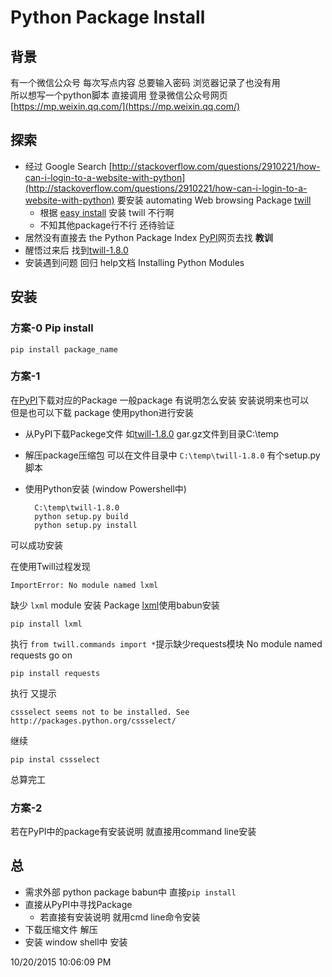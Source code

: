 # Python Package Install

## 背景 ##

有一个微信公众号 每次写点内容 总要输入密码 浏览器记录了也没有用   
所以想写一个python脚本 直接调用 登录微信公众号网页[https://mp.weixin.qq.com/](https://mp.weixin.qq.com/)

## 探索

- 经过 Google Search [http://stackoverflow.com/questions/2910221/how-can-i-login-to-a-website-with-python](http://stackoverflow.com/questions/2910221/how-can-i-login-to-a-website-with-python) 要安装 automating Web browsing Package [twill](http://twill.idyll.org/)
	+ 根据 [easy install](http://peak.telecommunity.com/DevCenter/EasyInstall#downloading-and-installing-a-package) 安装 twill 不行啊
	+ 不知其他package行不行 还待验证
- 居然没有直接去 the Python Package Index [PyPI](https://pypi.python.org/pypi)网页去找 **教训**
- 醒悟过来后 找到[twill-1.8.0](https://pypi.python.org/pypi/twill)
- 安装遇到问题 回归 help文档 Installing Python Modules

## 安装 ##

### 方案-0 Pip install ###
	pip install package_name

### 方案-1 ###

在[PyPI](https://pypi.python.org/pypi)下载对应的Package 一般package 有说明怎么安装 安装说明来也可以  
但是也可以下载 package 使用python进行安装

- 从PyPI下载Packege文件 如[twill-1.8.0](https://pypi.python.org/pypi/twill) gar.gz文件到目录C:\temp
- 解压package压缩包 可以在文件目录中 `C:\temp\twill-1.8.0` 有个setup.py脚本
- 使用Python安装 (window Powershell中)

		C:\temp\twill-1.8.0
		python setup.py build
		python setup.py install
可以成功安装

在使用Twill过程发现

	ImportError: No module named lxml
缺少 `lxml` module 安装 Package [lxml](https://pypi.python.org/pypi?%3Aaction=search&term=lxml&submit=search)使用babun安装

	pip install lxml 
执行 `from twill.commands import *`提示缺少requests模块 No module named requests go on

	pip install requests
执行 又提示
	
	cssselect seems not to be installed. See http://packages.python.org/cssselect/
继续

	pip instal cssselect
总算完工
	
### 方案-2 ###

若在PyPI中的package有安装说明 就直接用command line安装

## 总 ##

- 需求外部 python package babun中 直接`pip install`
- 直接从PyPI中寻找Package
	- 若直接有安装说明 就用cmd line命令安装
- 下载压缩文件 解压 
- 安装 window shell中 安装

10/20/2015 10:06:09 PM
